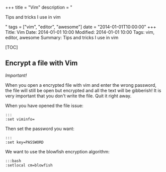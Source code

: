 +++
title = "Vim"
description = "<p>Tips and tricks I use in vim</p>"
tags = ["vim", "editor", "awesome"]
date = "2014-01-01T10:00:00"
+++
Title: Vim
Date: 2014-01-01 10:00
Modified: 2014-01-01 10:00
Tags: vim, editor, awesome
Summary: Tips and tricks I use in vim

[TOC]

## Encrypt a file with Vim

*Important!*

When you open a encrypted file with vim and enter the wrong password, the file will still be open but encrypted and all the text will be gibberish! It is very important that you don't write the file. Quit it right away.

When you have opened the file issue:

    :::
    :set viminfo=

Then set the password you want:

    :::
    :set key=PASSWORD

We want to use the blowfish encryption algorithm:

    :::bash
    :setlocal cm=blowfish
